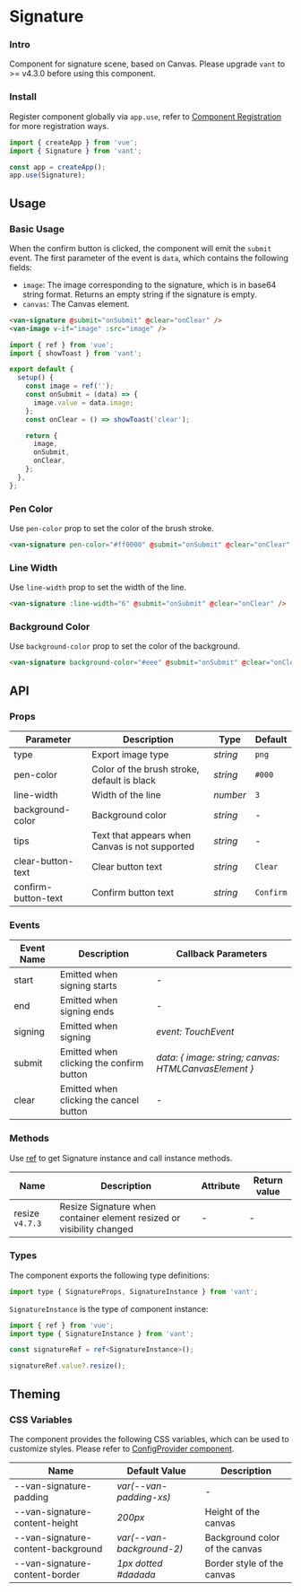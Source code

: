 # Signature

### Intro

Component for signature scene, based on Canvas. Please upgrade `vant` to >= v4.3.0 before using this component.

### Install

Register component globally via `app.use`, refer to [Component Registration](#/en-US/advanced-usage#zu-jian-zhu-ce) for more registration ways.

```js
import { createApp } from 'vue';
import { Signature } from 'vant';

const app = createApp();
app.use(Signature);
```

## Usage

### Basic Usage

When the confirm button is clicked, the component will emit the `submit` event. The first parameter of the event is `data`, which contains the following fields:

- `image`: The image corresponding to the signature, which is in base64 string format. Returns an empty string if the signature is empty.
- `canvas`: The Canvas element.

```html
<van-signature @submit="onSubmit" @clear="onClear" />
<van-image v-if="image" :src="image" />
```

```js
import { ref } from 'vue';
import { showToast } from 'vant';

export default {
  setup() {
    const image = ref('');
    const onSubmit = (data) => {
      image.value = data.image;
    };
    const onClear = () => showToast('clear');

    return {
      image,
      onSubmit,
      onClear,
    };
  },
};
```

### Pen Color

Use `pen-color` prop to set the color of the brush stroke.

```html
<van-signature pen-color="#ff0000" @submit="onSubmit" @clear="onClear" />
```

### Line Width

Use `line-width` prop to set the width of the line.

```html
<van-signature :line-width="6" @submit="onSubmit" @clear="onClear" />
```

### Background Color

Use `background-color` prop to set the color of the background.

```html
<van-signature background-color="#eee" @submit="onSubmit" @clear="onClear" />
```

## API

### Props

| Parameter | Description | Type | Default |
| --- | --- | --- | --- |
| type | Export image type | _string_ | `png` |
| pen-color | Color of the brush stroke, default is black | _string_ | `#000` |
| line-width | Width of the line | _number_ | `3` |
| background-color | Background color | _string_ | - |
| tips | Text that appears when Canvas is not supported | _string_ | - |
| clear-button-text | Clear button text | _string_ | `Clear` |
| confirm-button-text | Confirm button text | _string_ | `Confirm` |

### Events

| Event Name | Description | Callback Parameters |
| --- | --- | --- |
| start | Emitted when signing starts | - |
| end | Emitted when signing ends | - |
| signing | Emitted when signing | _event: TouchEvent_ |
| submit | Emitted when clicking the confirm button | _data: { image: string; canvas: HTMLCanvasElement }_ |
| clear | Emitted when clicking the cancel button | - |

### Methods

Use [ref](https://vuejs.org/guide/essentials/template-refs.html) to get Signature instance and call instance methods.

| Name | Description | Attribute | Return value |
| --- | --- | --- | --- |
| resize `v4.7.3` | Resize Signature when container element resized or visibility changed | - | - |

### Types

The component exports the following type definitions:

```js
import type { SignatureProps, SignatureInstance } from 'vant';
```

`SignatureInstance` is the type of component instance:

```ts
import { ref } from 'vue';
import type { SignatureInstance } from 'vant';

const signatureRef = ref<SignatureInstance>();

signatureRef.value?.resize();
```

## Theming

### CSS Variables

The component provides the following CSS variables, which can be used to customize styles. Please refer to [ConfigProvider component](#/en-US/config-provider).

| Name | Default Value | Description |
| --- | --- | --- |
| --van-signature-padding | _var(--van-padding-xs)_ | - |
| --van-signature-content-height | _200px_ | Height of the canvas |
| --van-signature-content-background | _var(--van-background-2)_ | Background color of the canvas |
| --van-signature-content-border | _1px dotted #dadada_ | Border style of the canvas |
